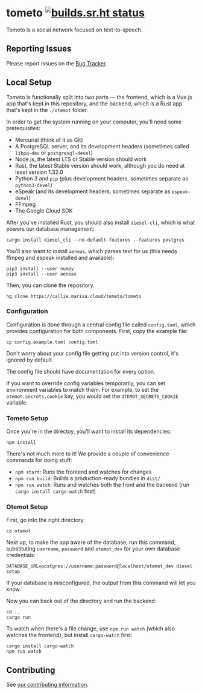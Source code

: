 # tometo [![builds.sr.ht status](https://builds.sr.ht/~marisa/tometo.svg)](https://builds.sr.ht/~marisa/tometo?)

Tometo is a social network focused on text-to-speech.

## Reporting Issues

Please report issues on the [Bug Tracker](https://bugs.marisa.cloud/projects/tometo).

## Local Setup

Tometo is functionally split into two parts — the frontend, which is a Vue.js
app that's kept in this repository, and the backend, which is a Rust app that's
kept in the `./otemot` folder.

In order to get the system running on your computer, you'll need some
prerequisites:

- Mercurial (think of it as Git)
- A PostgreSQL server, and its development headers (sometimes called `libpq-dev` or `postgresql-devel`)
- Node.js, the latest LTS or Stable version should work
- Rust, the latest Stable version should work, although you do need at least
  version 1.32.0
- Python 3 and `pip`
  (plus development headers, sometimes separate as `python3-devel`)
- eSpeak (and its development headers, sometimes separate as `espeak-devel`)
- FFmpeg
- The Google Cloud SDK

After you've installed Rust, you should also install `diesel-cli`, which is what
powers our database management:

```
cargo install diesel_cli --no-default-features --features postgres
```

You'll also want to install `aeneas`, which parses text for us (this needs
ffmpeg and espeak installed and available):

```
pip3 install --user numpy 
pip3 install --user aeneas 
```

Then, you can clone the repository.

```
hg clone https://callie.marisa.cloud/tometo/tometo
```

### Configuration

Configuration is done through a central config file called `config.toml`, which
provides configuration for both components. First, copy the example file:

```
cp config.example.toml config.toml
```

Don't worry about your config file getting put into version control, it's ignored
by default.

The config file should have documentation for every option.

If you want to override config variables temporarily, you can set environment variables
to match them. For example, to set the `otemot.secrets.cookie` key, you would set the
`OTEMOT_SECRETS_COOKIE` variable.

### Tometo Setup

Once you're in the directoy, you'll want to install its dependencies:

```
npm install
```

There's not much more to it! We provide a couple of convenience commands for
doing stuff:

- `npm start`: Runs the frontend and watches for changes
- `npm run build`: Builds a production-ready bundles in `dist/`
- `npm run watch`: Runs and watches both the front and the backend (run `cargo install cargo-watch` first)

### Otemot Setup

First, go into the right directory:

```
cd otemot
```

Next up, to make the app aware of the database, run this command, substituting `username`,
`password` and `otemot_dev` for your own database credentials:

```
DATABASE_URL=postgres://username:password@localhost/otemot_dev diesel setup
```

If your database is misconfigured, the output from this command will let you
know.

Now you can back out of the directory and run the backend:

```
cd ..
cargo run
```

To watch when there's a file change, use `npm run watch` (which also watches
the frontend), but install `cargo-watch` first:

```
cargo install cargo-watch
npm run watch
```

## Contributing

See [our contributing information](https://docs.tometo.org/contributing).


